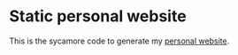# Static personal website


This is the sycamore code to generate my [personal website](http://boruff.me).